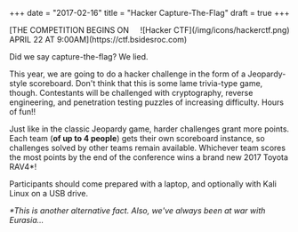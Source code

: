 +++
date = "2017-02-16"
title = "Hacker Capture-The-Flag"
draft = true
+++
<div style="float: right">
![Hacker CTF](/img/icons/hackerctf.png)
</div>
[THE COMPETITION BEGINS ON APRIL 22 AT 9:00AM](https://ctf.bsidesroc.com)

Did we say capture-the-flag? We lied.

This year, we are going to do a hacker challenge in the form of a
Jeopardy-style scoreboard. Don't think that this is some lame trivia-type game,
though. Contestants will be challenged with cryptography, reverse engineering,
and penetration testing puzzles of increasing difficulty. Hours of fun!!

Just like in the classic Jeopardy game, harder challenges grant more points.
Each team (**of up to 4 people**) gets their own scoreboard instance, so challenges
solved by other teams remain available. Whichever team scores the most points
by the end of the conference wins a brand new 2017 Toyota RAV4*!

Participants should come prepared with a laptop, and optionally with Kali Linux
on a USB drive.

*\*This is another alternative fact. Also, we've always been at war with
Eurasia...*
